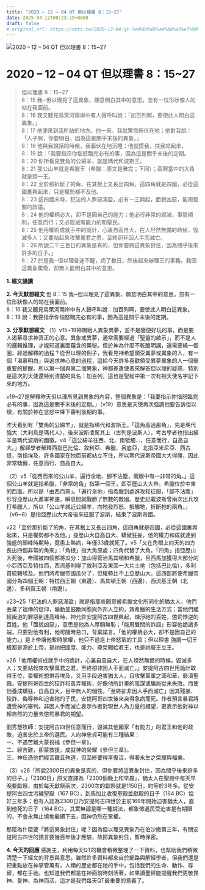 ```yaml
---
title: "2020 – 12 – 04 QT 但以理書 8：15~27"
date: 2025-04-12T00:23:29+0800
draft: false
# original_url: https://cmtc.tw/2020-12-04-qt-%e4%bd%86%e4%bb%a5%e7%90%86%e6%9b%b8-8%ef%bc%9a1527
---
```


![2020 – 12 – 04 QT 但以理書 8：15\~27](/images/qt.jpg   "2020 – 12 – 04 QT 但以理書 8：15\~27")

# 2020 – 12 – 04 QT 但以理書 8：15\~27

> 但以理書 8：15\~27  
> 8：15 我─但以理見了這異象，願意明白其中的意思。忽有一位形狀像人的站在我面前。  
> 8：16 我又聽見烏萊河兩岸中有人聲呼叫說：「加百列啊，要使此人明白這異象。」  
> 8：17 他便來到我所站的地方。他一來，我就驚慌俯伏在地；他對我說：「人子啊，你要明白，因為這是關乎末後的異象。」  
> 8：18 他與我說話的時候，我面伏在地沉睡；他就摸我，扶我站起來，  
> 8：19 說：「我要指示你惱怒臨完必有的事，因為這是關乎末後的定期。  
> 8：20 你所看見雙角的公綿羊，就是瑪代和波斯王。  
> 8：21 那公山羊就是希臘王（希臘：原文是雅完；下同）；兩眼當中的大角就是頭一王。  
> 8：22 至於那折斷了的角，在其根上又長出四角，這四角就是四國，必從這國裏興起來，只是權勢都不及他。  
> 8：23 這四國末時，犯法的人罪惡滿盈，必有一王興起，面貌凶惡，能用雙關的詐語。  
> 8：24 他的權柄必大，卻不是因自己的能力；他必行非常的毀滅，事情順利，任意而行；又必毀滅有能力的和聖民。  
> 8：25 他用權術成就手中的詭計，心裏自高自大，在人坦然無備的時候，毀滅多人；又要站起來攻擊萬君之君，至終卻非因人手而滅亡。  
> 8：26 所說二千三百日的異象是真的，但你要將這異象封住，因為關乎後來許多的日子。」  
> 8：27 於是我─但以理昏迷不醒，病了數日，然後起來辦理王的事務。我因這異象驚奇，卻無人能明白其中的意思。

**1. 經文誦讀**

**2.  今天默想經文**
但 8：15 我─但以理見了這異象，願意明白其中的意思。忽有一位形狀像人的站在我面前。  
8：16 我又聽見烏萊河兩岸中有人聲呼叫說：加百列啊，要使此人明白這異象。  
8：19 說：我要指示你惱怒臨完必有的事，因為這是關乎末後的定期。

**3. 分享默想經文**
（1）v15\~19神賜給人異象異夢，並不是隨便好玩的事，而是要人渴慕尋求神真正的心意。異象或異夢，通常需要經過「聖靈的啟示」，而不是人的邏輯推理，才能知道裏面蘊含的奧秘。但於神為什麼不乾脆明講，還需要繞一個圈，經過解釋的過程？從但以理的例子，我看見神希望領受異夢或異象的人，有一個「渴慕明白」與追求神心意的過程，這給今天許多喜歡領受異夢異象的人一個很重要的提醒。所以第一個與第二個異象，神都差遣使者來解答但以理的疑惑，特別是這次的天使還特別清楚的具名：加百列，這也是聖經中第一次有把天使名字記下來的地方。

v19\~27是解釋昨天但以理所見到異象的內容，整個異象是：「我要指示你惱怒臨完必有的事，因為這是關乎末後的定期。」（v19）意思是天使再次強調他要告訴但以理，有關於神在忿怒中降下審判後期的事。

昨天看到有「雙角的公綿羊」，就是指瑪代和波斯王。「這角高過那角」，先是瑪代強大（大利烏是瑪代人），後來波斯凌駕其上（古列是波斯人），考古學者也指出綿羊是瑪代波斯的國徽。v4「這公綿羊往西、北、南牴觸…，任意而行，自高自大。」解經學者解釋西指巴比倫、敘利亞、希臘、呂底亞，北指亞米尼亞、西古提，南指埃及，許多國家在牠面前都站立不住，所以瑪代波斯帝國大大得勝，因此非常驕傲，任意而行、自高自大。

（2）v5「從西而來的公山羊，遍行全地、腳不沾塵，兩眼中有一非常的角。」這個公山羊就是指希臘，「非常的角」指第一個王，即亞歷山大大帝。希臘位於中東的西面，所以是「由西而來」。「遍行全地」指希臘到處進攻和征服，「腳不沾塵」形容亞歷山大進軍神速，瞬息間就戰勝了無數的敵國。歷史記載波斯曾兩次出兵攻打希臘人，所以「公山羊就近公綿羊，向牠發烈怒、抵觸牠，折斷牠的兩角。」（v6\~8）是指亞歷山大大帝後來征服了波斯，結束了波斯帝國。

v22「至於那折斷了的角，在其根上又長出四角，這四角就是四國，必從這國裏興起來，只是權勢都不及他。」亞歷山大自高自大、驕傲狂妄，他的權力和成就達到強盛的顛峰時期時，竟患上熱病，年僅33歲就死了。v5「又在角根上向天的四方長出四個非常的角來」：「角根」指大角原處；四角代替了大角。「四角」指亞歷山大死後，帝國被四個部將瓜分：加山得管治馬其頓和希臘，呂西馬加獲得大部分的小亞西亞及特拉西，西流基則得了敘利亞及東面一大片土地（包括巴比倫），多利買統轄埃及。他們將希臘帝國瓜分了，但權勢比不上亞歷山大。這四部將使希臘帝國分為四個王朝：特拉西王朝（東邊）、馬其頓王朝（西邊）、西流基王朝（北邊）、多利買王朝（南邊）。

v23\~25「犯法的人罪惡滿盈」就是指那些願意被希臘文化所同化的猶太人，他們丟棄了祖傳的信仰，煽動並鼓勵同胞與外邦人立約，效希臘的生活方式；當他們離經叛道的罪惡到達高峰時，神允許安提阿古四世興起，煉淨祂的百姓，懲罰悖逆的百姓。他「面貌凶惡」，意思是他為人厚顏無恥；「能用雙關的詐語」形容他詭譎多端，只要對他有利，他可隨時易口，背棄諾言。「他的權柄必大，卻不是因自己的能力。」是上帝讓他暫時掌權，他只不過是上帝怒氣的工具；但以理書 強調一切王權都是源於上帝，是祂把國度、能力、尊榮賜給君王，也是祂廢王立王。

v26「他用權術成就手中的詭計，心裏自高自大，在人坦然無備的時候，毀滅多人；又要站起來攻擊萬君之君，至終卻非因人手而滅亡。」安提阿古四世用詭計取得王位，耍權術想併吞埃及，又用手段迫害猶太人，且攻擊萬軍之耶和華，褻瀆聖殿。安提阿哥四世的狡詐和善弄權術，好像他所計畫的陰謀或騙局從未失敗。而使他養成驕狂，自高自大，目中無人的個性。「至終卻非因人手而滅亡」因其殘暴、狡詐、侮辱神和迫害祂的子民，安提阿哥四世後來突得急病而死。作者預言暴君將遭受神的審判。非因人手而滅亡表示作者對現世人為力量的絕望，更表示他對神以超自然的力量去懲罰暴君的期望。

劉秀慧牧師：安提阿古四世任意而行，毀滅其他國家「有能力」的君王和他的政敵，迫害忠於上帝的選民。人向神忠貞可能有三種結果：  
一、不遇苦難大蒙祝福《參但一章》。  
二、經苦難，卻蒙救援，成就神的榮耀《參但三章》。  
三、神任憑他們經苦難且殉道，但至終要得享復活，得著永生之榮耀與福樂。

（3）v26「所說2300日的異象是真的，但你要將這異象封住，因為關乎後來許多的日子。」「2300日」原文直譯為「2300個晚上和早晨」，猶太人在聖殿中每天早晚要獻祭，由於每天獻祭兩次，2300次的獻祭就是1150日，約等於3年多。從安提阿古四世污穢聖殿（167 BC），到馬加比收復聖殿並獻殿的日子（164 BC）恰好三年多；也有人認為2300日乃安提阿古四世於主前169年開始迫害猶太人，直到他死的日子（164 BC）。其實無論是哪一種說法，都象徵選民受迫害是有期限的，不會永無止境地繼續下去，因神仍然在掌權。

那麼為什麼要「將這異象封住」呢？因為但以理見異象乃在伯沙撒第三年，有關安提阿古四世的預言要幾百年後才應驗，故把異象封住，暫時保密。

**4. 今天的回應**
感謝主，利用每天QT的機會稍微整理了一下資料，也幫助我們稍微清楚一下經文的背景與意思。雖然許多資料都來自於網路與解經學者，但我們還是把重點放在神掌管萬有，人類的歷史都在祂的手中，包括我們的生命、動作、存留，都在乎祂。也知道我們都是在神面前時刻活著，如果讀聖經能提醒我們更敬畏神、愛神、為神而活，這才是我們每天QT最重要的意義了。
